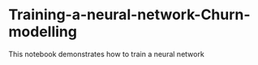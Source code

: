 # Training-a-neural-network-Churn-modelling
This notebook demonstrates how to train a neural network
